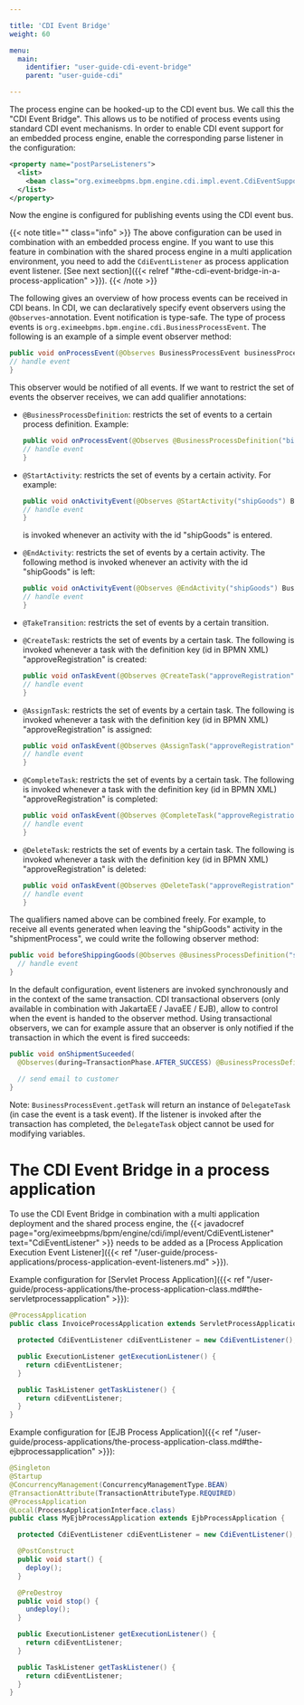 ```yaml
---

title: 'CDI Event Bridge'
weight: 60

menu:
  main:
    identifier: "user-guide-cdi-event-bridge"
    parent: "user-guide-cdi"

---
```



The process engine can be hooked-up to the CDI event bus. We call this the "CDI Event Bridge". This allows us to be
notified of process events using standard CDI event mechanisms. In order to enable CDI event support for an embedded
process engine, enable the corresponding parse listener in the configuration:

```xml
<property name="postParseListeners">
  <list>
    <bean class="org.eximeebpms.bpm.engine.cdi.impl.event.CdiEventSupportBpmnParseListener" />
  </list>
</property>
```

Now the engine is configured for publishing events using the CDI event bus.

{{< note title="" class="info" >}}
  The above configuration can be used in combination with an embedded process engine. If you want to use this feature in
  combination with the shared process engine in a multi application environment, you need to add the `CdiEventListener`
  as process application event listener. [See next section]({{< relref "#the-cdi-event-bridge-in-a-process-application" >}}).
{{< /note >}}

The following gives an overview of how process events can be received in CDI beans. In CDI, we can declaratively specify event
observers using the `@Observes`-annotation. Event notification is type-safe. The type of process events is `org.eximeebpms.bpm.engine.cdi.BusinessProcessEvent`.
The following is an example of a simple event observer method:

```java
public void onProcessEvent(@Observes BusinessProcessEvent businessProcessEvent) {
// handle event
}
```

This observer would be notified of all events. If we want to restrict the set of events the observer receives, we can add qualifier annotations:

* `@BusinessProcessDefinition`: restricts the set of events to a certain process definition. Example:

  ```java
  public void onProcessEvent(@Observes @BusinessProcessDefinition("billingProcess") BusinessProcessEvent businessProcessEvent) {
  // handle event
  }
  ```

* `@StartActivity`: restricts the set of events by a certain activity. For example:

  ```java
  public void onActivityEvent(@Observes @StartActivity("shipGoods") BusinessProcessEvent businessProcessEvent) {
  // handle event
  }
  ```

  is invoked whenever an activity with the id "shipGoods" is entered.

* `@EndActivity`: restricts the set of events by a certain activity. The following method is invoked whenever an activity with the id "shipGoods" is left:

  ```java
  public void onActivityEvent(@Observes @EndActivity("shipGoods") BusinessProcessEvent businessProcessEvent) {
  // handle event
  }
  ```

* `@TakeTransition`: restricts the set of events by a certain transition.

* `@CreateTask`: restricts the set of events by a certain task. The following is invoked whenever a task with the definition key (id in BPMN XML) "approveRegistration" is created:

  ```java
  public void onTaskEvent(@Observes @CreateTask("approveRegistration") BusinessProcessEvent businessProcessEvent) {
  // handle event
  }
  ```

* `@AssignTask`: restricts the set of events by a certain task. The following is invoked whenever a task with the definition key (id in BPMN XML) "approveRegistration" is assigned:

  ```java
  public void onTaskEvent(@Observes @AssignTask("approveRegistration") BusinessProcessEvent businessProcessEvent) {
  // handle event
  }
  ```

* `@CompleteTask`: restricts the set of events by a certain task. The following is invoked whenever a task with the definition key (id in BPMN XML) "approveRegistration" is completed:

  ```java
  public void onTaskEvent(@Observes @CompleteTask("approveRegistration") BusinessProcessEvent businessProcessEvent) {
  // handle event
  }
  ```

* `@DeleteTask`: restricts the set of events by a certain task. The following is invoked whenever a task with the definition key (id in BPMN XML) "approveRegistration" is deleted:

  ```java
  public void onTaskEvent(@Observes @DeleteTask("approveRegistration") BusinessProcessEvent businessProcessEvent) {
  // handle event
  }
  ```

The qualifiers named above can be combined freely. For example, to receive all events generated when leaving the "shipGoods"
activity in the "shipmentProcess", we could write the following observer method:

```java
public void beforeShippingGoods(@Observes @BusinessProcessDefinition("shippingProcess") @EndActivity("shipGoods") BusinessProcessEvent evt) {
  // handle event
}
```

In the default configuration, event listeners are invoked synchronously and in the context of the same transaction.
CDI transactional observers (only available in combination with JakartaEE / JavaEE / EJB), allow to control when the
event is handed to the observer method. Using transactional observers, we can for example assure that an observer is
only notified if the transaction in which the event is fired succeeds:

```java
public void onShipmentSuceeded(
  @Observes(during=TransactionPhase.AFTER_SUCCESS) @BusinessProcessDefinition("shippingProcess") @EndActivity("shipGoods") BusinessProcessEvent evt) {

  // send email to customer
}
```

Note: `BusinessProcessEvent.getTask` will return an instance of `DelegateTask` (in case the event is a task event).
If the listener is invoked after the transaction has completed, the `DelegateTask` object cannot be used for modifying variables.

# The CDI Event Bridge in a process application

To use the CDI Event Bridge in combination with a multi application deployment and the shared process engine, the
{{< javadocref page="org/eximeebpms/bpm/engine/cdi/impl/event/CdiEventListener" text="CdiEventListener" >}} needs to be added as a
[Process Application Execution Event Listener]({{< ref "/user-guide/process-applications/process-application-event-listeners.md" >}}).

Example configuration for [Servlet Process Application]({{< ref "/user-guide/process-applications/the-process-application-class.md#the-servletprocessapplication" >}}):

```java
@ProcessApplication
public class InvoiceProcessApplication extends ServletProcessApplication {

  protected CdiEventListener cdiEventListener = new CdiEventListener();

  public ExecutionListener getExecutionListener() {
    return cdiEventListener;
  }

  public TaskListener getTaskListener() {
    return cdiEventListener;
  }
}
```

Example configuration for [EJB Process Application]({{< ref "/user-guide/process-applications/the-process-application-class.md#the-ejbprocessapplication" >}}):

```java
@Singleton
@Startup
@ConcurrencyManagement(ConcurrencyManagementType.BEAN)
@TransactionAttribute(TransactionAttributeType.REQUIRED)
@ProcessApplication
@Local(ProcessApplicationInterface.class)
public class MyEjbProcessApplication extends EjbProcessApplication {

  protected CdiEventListener cdiEventListener = new CdiEventListener();

  @PostConstruct
  public void start() {
    deploy();
  }

  @PreDestroy
  public void stop() {
    undeploy();
  }

  public ExecutionListener getExecutionListener() {
    return cdiEventListener;
  }

  public TaskListener getTaskListener() {
    return cdiEventListener;
  }
}
```
